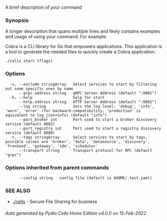 A brief description of your command

### Synopsis

A longer description that spans multiple lines and likely contains examples
and usage of using your command. For example:

Cobra is a CLI library for Go that empowers applications.
This application is a tool to generate the needed files
to quickly create a Cobra application.

```
./cells start [flags]
```

### Options

```
  -x, --exclude stringArray   Select services to start by filtering out some specific ones by name
      --grpc.address string   gRPC Server Address (default ":8001")
  -h, --help                  help for start
      --http.address string   HTTP Server Address (default ":8002")
      --log string            Sets the log level: 'debug', 'info', 'warn', 'error' (for backward-compatibility, 'production' is equivalent to log_json+info) (default "info")
      --port_broker int       Port used to start a broker discovery service (default 8003)
      --port_registry int     Port used to start a registry discovery service (default 8000)
  -t, --tags stringArray      Select services to start by tags, possible values are 'broker', 'data', 'datasource', 'discovery', 'frontend', 'gateway', 'idm', 'scheduler'
      --transport string      Transport protocol for RPC (default "grpc")
```

### Options inherited from parent commands

```
      --config string   config file (default is $HOME/.test.yaml)
```

### SEE ALSO

* [./cells](./cells)	 - Secure File Sharing for business

###### Auto generated by Pydio Cells Home Edition v4.0.0 on 15-Feb-2022
